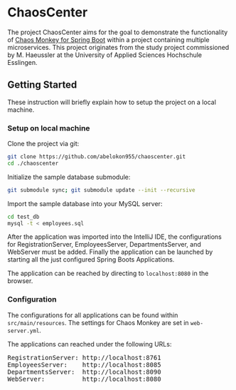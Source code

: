 # ChaosCenter

The project ChaosCenter aims for the goal to demonstrate the functionality of [Chaos Monkey for Spring Boot](https://github.com/codecentric/chaos-monkey-spring-boot) within a project containing multiple microservices.
This project originates from the study project commissioned by M. Haeussler at the University of Applied Sciences Hochschule Esslingen.

## Getting Started

These instruction will briefly explain how to setup the project on a local machine.

### Setup on local machine

Clone the project via git:

```sh
git clone https://github.com/abelokon955/chaoscenter.git
cd ./chaoscenter
```

Initialize the sample database submodule:

```sh
git submodule sync; git submodule update --init --recursive
```

Import the sample database into your MySQL server:

```sh
cd test_db
mysql -t < employees.sql
```

After the application was imported into the IntelliJ IDE, the configurations for RegistrationServer, EmployeesServer, DepartmentsServer, and WebServer must be added. Finally the application can be launched by starting all the just configured Spring Boots Applications.

The application can be reached by directing to `localhost:8080` in the browser.

### Configuration

The configurations for all applications can be found within `src/main/resources`. The settings for Chaos Monkey are set in `web-server.yml`.

The applications can reached under the following URLs:

<pre>
RegistrationServer: http://localhost:8761
EmployeesServer:    http://localhost:8085
DepartmentsServer:  http://localhost:8090
WebServer:          http://localhost:8080
</pre>
